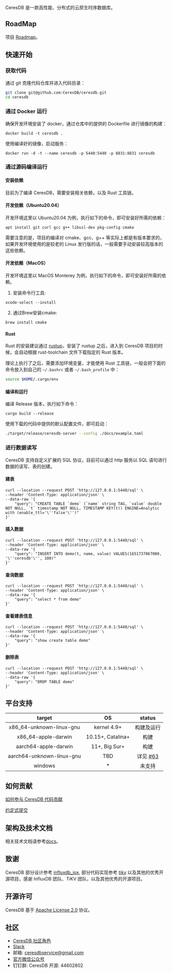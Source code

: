 CeresDB 是一款高性能、分布式的云原生时序数据库。

## RoadMap
项目 [Roadmap](https://docs.ceresdb.io/dev/roadmap.html)。

## 快速开始
### 获取代码
通过 git 克隆代码仓库并进入代码目录：
```bash
git clone git@github.com:CeresDB/ceresdb.git
cd ceresdb
```

### 通过 Docker 运行
确保开发环境安装了 docker，通过仓库中的提供的 Dockerfile 进行镜像的构建：
```shell
docker build -t ceresdb .
```

使用编译好的镜像，启动服务：
```shell
docker run -d -t --name ceresdb -p 5440:5440 -p 8831:8831 ceresdb
```

### 通过源码编译运行
#### 安装依赖
目前为了编译 CeresDB，需要安装相关依赖，以及 Rust 工具链。

#### 开发依赖（Ubuntu20.04）
开发环境这里以 Ubuntu20.04 为例，执行如下的命令，即可安装好所需的依赖：
```shell
apt install git curl gcc g++ libssl-dev pkg-config cmake
```

需要注意的是，项目的编译对 cmake、gcc、g++ 等实际上都是有版本要求的，如果开发环境使用的是较老的 Linux 发行版的话，一般需要手动安装较高版本的这些依赖。


#### 开发依赖（MacOS）
开发环境这里以 MacOS Monterey 为例，执行如下的命令，即可安装好所需的依赖。

1. 安装命令行工具:
```shell
xcode-select --install
```
2. 通过Brew安装cmake:
```shell
brew install cmake
```

#### Rust
Rust 的安装建议通过 [rustup](https://rustup.rs/)，安装了 rustup 之后，进入到 CeresDB 项目的时候，会自动根据 rust-toolchain 文件下载指定的 Rust 版本。

理论上执行了之后，需要添加环境变量，才能使用 Rust 工具链，一般会把下面的命令放入到自己的 `~/.bashrc` 或者 `~/.bash_profile` 中：
```bash
source $HOME/.cargo/env
```

#### 编译和运行
编译 Release 版本，执行如下命令：
```
cargo build --release
```

使用下载的代码中提供的默认配置文件，即可启动：
```bash
./target/release/ceresdb-server --config ./docs/example.toml
```

### 进行数据读写
CeresDB 支持自定义扩展的 SQL 协议，目前可以通过 http 服务以 SQL 语句进行数据的读写、表的创建。
#### 建表
```shell
curl --location --request POST 'http://127.0.0.1:5440/sql' \
--header 'Content-Type: application/json' \
--data-raw '{
    "query": "CREATE TABLE `demo` (`name` string TAG, `value` double NOT NULL, `t` timestamp NOT NULL, TIMESTAMP KEY(t)) ENGINE=Analytic with (enable_ttl='\''false'\'')"
}'
```

#### 插入数据
```shell
curl --location --request POST 'http://127.0.0.1:5440/sql' \
--header 'Content-Type: application/json' \
--data-raw '{
    "query": "INSERT INTO demo(t, name, value) VALUES(1651737067000, '\''ceresdb'\'', 100)"
}'
```

#### 查询数据
```shell
curl --location --request POST 'http://127.0.0.1:5440/sql' \
--header 'Content-Type: application/json' \
--data-raw '{
    "query": "select * from demo"
}'
```

#### 查看建表信息
```shell
curl --location --request POST 'http://127.0.0.1:5440/sql' \
--header 'Content-Type: application/json' \
--data-raw '{
    "query": "show create table demo"
}'
```

#### 删除表
```shell
curl --location --request POST 'http://127.0.0.1:5440/sql' \
--header 'Content-Type: application/json' \
--data-raw '{
    "query": "DROP TABLE demo"
}'
```

## 平台支持

|          target          |         OS        |         status        |
|:------------------------:|:-----------------:|:---------------------:|
| x86_64-unknown-linux-gnu |    kernel 4.9+    |       构建及运行        |
|    x86_64-apple-darwin   | 10.15+, Catalina+ |          构建          |
|    aarch64-apple-darwin  |   11+, Big Sur+   |          构建          |
| aarch64-unknown-linux-gnu|        TBD        | 详见 [#63](https://github.com/CeresDB/ceresdb/issues/63)|
|         windows          |         *         |         未支持         |

## 如何贡献
[如何参与 CeresDB 代码贡献](CONTRIBUTING.md)

[约定式提交](https://docs.ceresdb.io/cn/dev/conventional_commit)

## 架构及技术文档
相关技术文档请参考[docs](https://docs.ceresdb.io/)。

## 致谢
CeresDB 部分设计参考 [influxdb_iox](https://github.com/influxdata/influxdb_iox), 部分代码实现参考 [tikv](https://github.com/tikv/tikv) 以及其他的优秀开源项目，感谢 InfluxDB 团队、TiKV 团队，以及其他优秀的开源项目。

## 开源许可
CeresDB 基于 [Apache License 2.0](./LICENSE) 协议。

## 社区
- [CeresDB 社区角色](docs/community/ROLES-CN.md)
- [Slack](https://join.slack.com/t/ceresdbcommunity/shared_invite/zt-1dcbv8yq8-Fv8aVUb6ODTL7kxbzs9fnA)
- 邮箱: ceresdbservice@gmail.com
- [官方微信公众号](https://github.com/CeresDB/community/blob/main/communication/wechat/official-account-qrcode.jpg)
- 钉钉群: CeresDB 开源: 44602802
